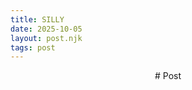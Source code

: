 ```yaml
--- 
title: SILLY
date: 2025-10-05
layout: post.njk
tags: post 
---
```

<div style="text-align: center;">
#  Post

</div>
